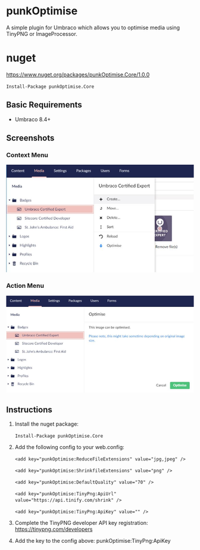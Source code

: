 # punkOptimise

A simple plugin for Umbraco which allows you to optimise media using TinyPNG or ImageProcessor. 

# nuget

https://www.nuget.org/packages/punkOptimise.Core/1.0.0

`Install-Package punkOptimise.Core`


## Basic Requirements

- Umbraco 8.4+

## Screenshots

### Context Menu
![Context Menu](screen-contextmenu.jpg)

### Action Menu
![Action Menu](screen-actionmenu.jpg)


## Instructions
1. Install the nuget package: 

    `Install-Package punkOptimise.Core`
    
2. Add the following config to your web.config:

    `<add key="punkOptimise:ReduceFileExtensions" value="jpg,jpeg" />`

    `<add key="punkOptimise:ShrinkfileExtensions" value="png" />`

    `<add key="punkOptimise:DefaultQuality" value="70" />`

    `<add key="punkOptimise:TinyPng:ApiUrl" value="https://api.tinify.com/shrink" />`

    `<add key="punkOptimise:TinyPng:ApiKey" value="" />`

3. Complete the TinyPNG developer API key registration: https://tinypng.com/developers 
4. Add the key to the config above: punkOptimise:TinyPng:ApiKey


